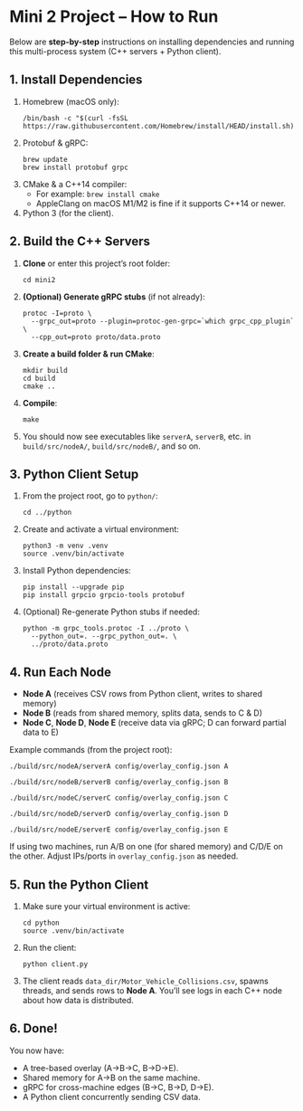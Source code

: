 # Mini 2 Project – How to Run

Below are **step-by-step** instructions on installing dependencies and running this multi-process system (C++ servers + Python client).

## 1. Install Dependencies

1. Homebrew (macOS only):
    ```
    /bin/bash -c "$(curl -fsSL https://raw.githubusercontent.com/Homebrew/install/HEAD/install.sh)"
    ```
2. Protobuf & gRPC:
    ```
    brew update
    brew install protobuf grpc
    ```
3. CMake & a C++14 compiler:
    - For example: `brew install cmake`
    - AppleClang on macOS M1/M2 is fine if it supports C++14 or newer.
4. Python 3 (for the client).

## 2. Build the C++ Servers

1. **Clone** or enter this project’s root folder:
    ```
    cd mini2
    ```
2. **(Optional) Generate gRPC stubs** (if not already):
    ```
    protoc -I=proto \
      --grpc_out=proto --plugin=protoc-gen-grpc=`which grpc_cpp_plugin` \
      --cpp_out=proto proto/data.proto
    ```
3. **Create a build folder & run CMake**:
    ```
    mkdir build
    cd build
    cmake ..
    ```
4. **Compile**:
    ```
    make
    ```
5. You should now see executables like `serverA`, `serverB`, etc. in `build/src/nodeA/`, `build/src/nodeB/`, and so on.

## 3. Python Client Setup

1. From the project root, go to `python/`:
    ```
    cd ../python
    ```
2. Create and activate a virtual environment:
    ```
    python3 -m venv .venv
    source .venv/bin/activate
    ```
3. Install Python dependencies:
    ```
    pip install --upgrade pip
    pip install grpcio grpcio-tools protobuf
    ```
4. (Optional) Re-generate Python stubs if needed:
    ```
    python -m grpc_tools.protoc -I ../proto \
      --python_out=. --grpc_python_out=. \
      ../proto/data.proto
    ```

## 4. Run Each Node

-   **Node A** (receives CSV rows from Python client, writes to shared memory)
-   **Node B** (reads from shared memory, splits data, sends to C & D)
-   **Node C**, **Node D**, **Node E** (receive data via gRPC; D can forward partial data to E)

Example commands (from the project root):

```
./build/src/nodeA/serverA config/overlay_config.json A

./build/src/nodeB/serverB config/overlay_config.json B

./build/src/nodeC/serverC config/overlay_config.json C

./build/src/nodeD/serverD config/overlay_config.json D

./build/src/nodeE/serverE config/overlay_config.json E
```

If using two machines, run A/B on one (for shared memory) and C/D/E on the other. Adjust IPs/ports in `overlay_config.json` as needed.

## 5. Run the Python Client

1. Make sure your virtual environment is active:
    ```
    cd python
    source .venv/bin/activate
    ```
2. Run the client:
    ```
    python client.py
    ```
3. The client reads `data_dir/Motor_Vehicle_Collisions.csv`, spawns threads, and sends rows to **Node A**. You’ll see logs in each C++ node about how data is distributed.

## 6. Done!

You now have:

-   A tree-based overlay (A→B→C, B→D→E).
-   Shared memory for A→B on the same machine.
-   gRPC for cross-machine edges (B→C, B→D, D→E).
-   A Python client concurrently sending CSV data.
